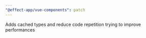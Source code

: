 ```yaml
---
"@effect-app/vue-components": patch
---
```


Adds cached types and reduce code repetition trying to improve performances
